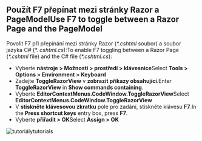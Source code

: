 <a name="f7"></a>
## <a name="use-f7-to-toggle-between-a-razor-page-and-the-pagemodel"></a><span data-ttu-id="a286d-101">Použít F7 přepínat mezi stránky Razor a PageModel</span><span class="sxs-lookup"><span data-stu-id="a286d-101">Use F7 to toggle between a Razor Page and the PageModel</span></span>

<span data-ttu-id="a286d-102">Povolit F7 při přepínání mezi stránky Razor (*\*.cshtml* soubor) a soubor jazyka C# (*\*. cshtml.cs*):</span><span class="sxs-lookup"><span data-stu-id="a286d-102">To enable F7 toggling between a Razor Page (*\*.cshtml* file) and the C# file (*\*.cshtml.cs*):</span></span>

* <span data-ttu-id="a286d-103">Vyberte **nástroje > Možnosti > prostředí > klávesnice**</span><span class="sxs-lookup"><span data-stu-id="a286d-103">Select **Tools > Options > Environment > Keyboard**</span></span>
* <span data-ttu-id="a286d-104">Zadejte **ToggleRazorView** v **zobrazit příkazy obsahující**.</span><span class="sxs-lookup"><span data-stu-id="a286d-104">Enter **ToggleRazorView** in **Show commands containing**.</span></span>
* <span data-ttu-id="a286d-105">Vyberte **EditorContextMenus.CodeWindow.ToggleRazorView**</span><span class="sxs-lookup"><span data-stu-id="a286d-105">Select **EditorContextMenus.CodeWindow.ToggleRazorView**</span></span>
* <span data-ttu-id="a286d-106">V **stiskněte klávesovou zkratku** pole pro zadání, stiskněte klávesu **F7**.</span><span class="sxs-lookup"><span data-stu-id="a286d-106">In the **Press shortcut keys** entry box, press **F7**.</span></span>
* <span data-ttu-id="a286d-107">Vyberte **přiřadit > OK**</span><span class="sxs-lookup"><span data-stu-id="a286d-107">Select **Assign > OK**</span></span>

![<span data-ttu-id="a286d-108">tutoriály</span><span class="sxs-lookup"><span data-stu-id="a286d-108">tutorials</span></span> ](~/tutorials/razor-pages/razor-pages-start/_static/F7.png)
<!-- 
![preceding instructions](~/includes/RP/_static/F7.png)

![_static/F7.pngs](_static/F7.png)
-->
